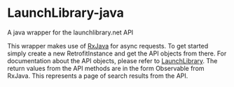 # LaunchLibrary-java
A java wrapper for the launchlibrary.net API

This wrapper makes use of [RxJava](https://github.com/ReactiveX/RxJava) for async requests. 
To get started simply create a new RetrofitInstance and get the API objects from there. For documentation about the API objects, please refer to [LaunchLibrary](https://launchlibrary.net/docs/1.3/api.html). The return values from the API methods are in the form Observable<Page> from RxJava. This represents a page of search results from the API.  
